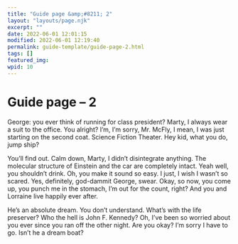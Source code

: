 ```yaml
---
title: "Guide page &amp;#8211; 2"
layout: "layouts/page.njk"
excerpt: ""
date: 2022-06-01 12:01:15
modified: 2022-06-01 12:19:40
permalink: guide-template/guide-page-2.html
tags: []
featured_img: 
wpid: 10
---
```


# Guide page &#8211; 2

George: you ever think of running for class president? Marty, I always wear a suit to the office. You alright? I’m, I’m sorry, Mr. McFly, I mean, I was just starting on the second coat. Science Fiction Theater. Hey kid, what you do, jump ship?

You’ll find out. Calm down, Marty, I didn’t disintegrate anything. The molecular structure of Einstein and the car are completely intact. Yeah well, you shouldn’t drink. Oh, you make it sound so easy. I just, I wish I wasn’t so scared. Yes, definitely, god-dammit George, swear. Okay, so now, you come up, you punch me in the stomach, I’m out for the count, right? And you and Lorraine live happily ever after.

He’s an absolute dream. You don’t understand. What’s with the life preserver? Who the hell is John F. Kennedy? Oh, I’ve been so worried about you ever since you ran off the other night. Are you okay? I’m sorry I have to go. Isn’t he a dream boat?

<div class="buffer"></div>